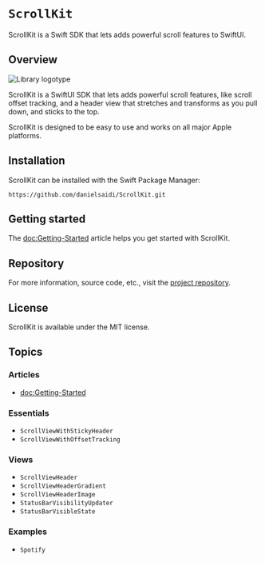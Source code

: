 # ``ScrollKit``

ScrollKit is a Swift SDK that lets adds powerful scroll features to SwiftUI.



## Overview

![Library logotype](Logo.png)

ScrollKit is a SwiftUI SDK that lets adds powerful scroll features, like scroll offset tracking, and a header view that stretches and transforms as you pull down, and sticks to the top.

ScrollKit is designed to be easy to use and works on all major Apple platforms.



## Installation

ScrollKit can be installed with the Swift Package Manager:

```
https://github.com/danielsaidi/ScrollKit.git
```



## Getting started

The <doc:Getting-Started> article helps you get started with ScrollKit.



## Repository

For more information, source code, etc., visit the [project repository](https://github.com/danielsaidi/ScrollKit).



## License

ScrollKit is available under the MIT license.



## Topics

### Articles

- <doc:Getting-Started>

### Essentials

- ``ScrollViewWithStickyHeader``
- ``ScrollViewWithOffsetTracking``

### Views

- ``ScrollViewHeader``
- ``ScrollViewHeaderGradient``
- ``ScrollViewHeaderImage``
- ``StatusBarVisibilityUpdater``
- ``StatusBarVisibleState``

### Examples

- ``Spotify``

